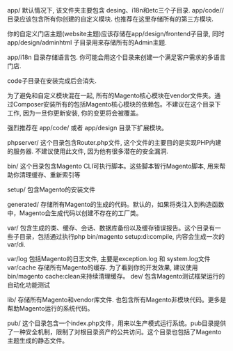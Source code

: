 app/
默认情况下, 该文件夹主要包含 desing、i18n和etc三个子目录. app/code// 目录应该包含所有你创建的自定义模块. 也推荐在这里存储所有的第三方模块.

你的自定义门店主题(website主题)应该存储在app/design/frontend子目录, 同时app/design/adminhtml 子目录用来存储所有的Admin主题.

app/i18n 目录存储语言包. 你可能会用这个目录来创建一个满足客户需求的多语言门店.

code子目录在安装完成后会消失.

为了避免和自定义模块混在一起, 所有的Magento核心模块在vendor文件夹。通过Composer安装所有的包括Magento核心模块的依赖包。不建议在这个目录下工作, 因为一旦你更新安装, 你的变更将会被覆盖。

强烈推荐在 app/code/ 或者 app/design 目录下扩展模块。

phpserver/
这个目录包含Router.php文件, 这个文件的主要目的是实现PHP内建的服务器. 不建议使用此文件, 因为他有很多潜在的安全漏洞.

bin/
这个目录包含Magento CLI可执行脚本。这些脚本智行Magento脚本, 用来帮助你清理缓存、重新索引等

setup/
包含Magento的安装文件

generated/
存储所有Magento的生成的代码。默认的，如果将类注入到构造函数中，Magento会生成代码以创建不存在的工厂类。

var/
包含生成的类、缓存、会话、数据库备份以及缓存错误报告。这个目录有一些子目录，包括通过执行php bin/magento setup:di:compile, 内容会生成一次的var/di.

var/log 包括Magento的日志文件, 主要是exception.log 和 system.log文件
var/cache 存储所有Magento的缓存. 为了看到你的开发效果, 建议使用bin/magento cache:clean来持续清理缓存。
dev/
包含Magento测试框架运行的自动化功能测试

lib/
存储所有Magento和vendor库文件. 也包含所有Magento非模块代码。更多是帮助Magento运行的系统代码。

pub/
这个目录包含一个index.php文件，用来以生产模式运行系统。pub目录提供了一种安全机制，限制了对根目录资产的公共访问。这个目录也包括了Magento主题生成的静态文件。